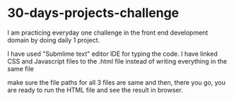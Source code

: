 # 30-days-projects-challenge

I am practicing everyday one challenge in the front end development domain by doing daily 1 project.

I have used "Submlime text" editor IDE for typing the code.
I have linked CSS and Javascript files to the .html file instead of writing everything in the same file

make sure the file paths  for all 3 files are same and then, there you go, you are ready to run the HTML file and see the result in browser.
